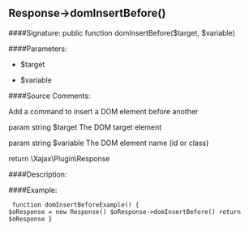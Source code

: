 ## Response->domInsertBefore()

####Signature: public function domInsertBefore($target, $variable)

####Parameters:

* $target

* $variable




####Source Comments:

Add a command to insert a DOM element before another



param string		$target				The DOM target element

param string		$variable			The DOM element name (id or class)



return \Xajax\Plugin\Response



####Description:


####Example:
<code><pre>
function domInsertBeforeExample()
{
    $oResponse = new Response()
    $oResponse->domInsertBefore()
    return $oResponse
}
</pre></code>
